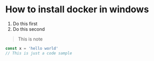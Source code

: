 # How to install docker in windows
1. Do this first
2. Do this second
> This is note 
```js
const x = 'hello world'
// This is just a code sample
```
